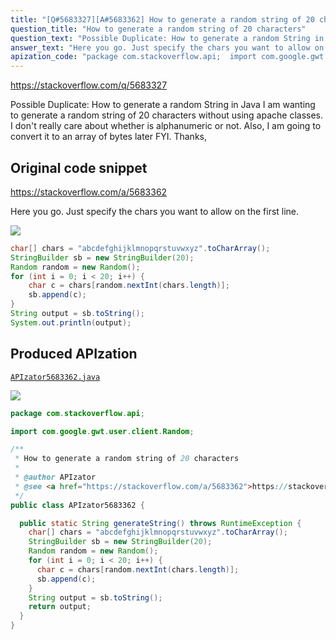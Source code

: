 ```yaml
---
title: "[Q#5683327][A#5683362] How to generate a random string of 20 characters"
question_title: "How to generate a random string of 20 characters"
question_text: "Possible Duplicate: How to generate a random String in Java I am wanting to generate a random string of 20 characters without using apache classes. I don't really care about whether is alphanumeric or not. Also, I am going to convert it to an array of bytes later FYI. Thanks,"
answer_text: "Here you go. Just specify the chars you want to allow on the first line."
apization_code: "package com.stackoverflow.api;  import com.google.gwt.user.client.Random;  /**  * How to generate a random string of 20 characters  *  * @author APIzator  * @see <a href=\"https://stackoverflow.com/a/5683362\">https://stackoverflow.com/a/5683362</a>  */ public class APIzator5683362 {    public static String generateString() throws RuntimeException {     char[] chars = \"abcdefghijklmnopqrstuvwxyz\".toCharArray();     StringBuilder sb = new StringBuilder(20);     Random random = new Random();     for (int i = 0; i < 20; i++) {       char c = chars[random.nextInt(chars.length)];       sb.append(c);     }     String output = sb.toString();     return output;   } }"
---
```


https://stackoverflow.com/q/5683327

Possible Duplicate:
How to generate a random String in Java
I am wanting to generate a random string of 20 characters without using apache classes. I don&#x27;t really care about whether is alphanumeric or not. Also, I am going to convert it to an array of bytes later FYI.
Thanks,



## Original code snippet

https://stackoverflow.com/a/5683362

Here you go. Just specify the chars you want to allow on the first line.

<div class="code-logo"><img src="/stackoverflow.png" /></div>

```java
char[] chars = "abcdefghijklmnopqrstuvwxyz".toCharArray();
StringBuilder sb = new StringBuilder(20);
Random random = new Random();
for (int i = 0; i < 20; i++) {
    char c = chars[random.nextInt(chars.length)];
    sb.append(c);
}
String output = sb.toString();
System.out.println(output);
```

## Produced APIzation

[`APIzator5683362.java`](https://github.com/pasqualesalza/apization-temp-data/raw/master/search/APIzator5683362.java)

<div class="code-logo"><img src="/apizator.png" /></div>

```java
package com.stackoverflow.api;

import com.google.gwt.user.client.Random;

/**
 * How to generate a random string of 20 characters
 *
 * @author APIzator
 * @see <a href="https://stackoverflow.com/a/5683362">https://stackoverflow.com/a/5683362</a>
 */
public class APIzator5683362 {

  public static String generateString() throws RuntimeException {
    char[] chars = "abcdefghijklmnopqrstuvwxyz".toCharArray();
    StringBuilder sb = new StringBuilder(20);
    Random random = new Random();
    for (int i = 0; i < 20; i++) {
      char c = chars[random.nextInt(chars.length)];
      sb.append(c);
    }
    String output = sb.toString();
    return output;
  }
}

```